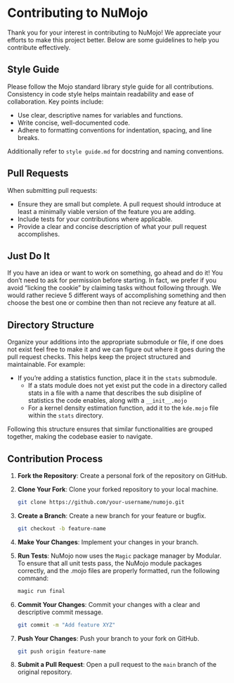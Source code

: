 # Contributing to NuMojo

Thank you for your interest in contributing to NuMojo! We appreciate your efforts to make this project better. Below are some guidelines to help you contribute effectively.

## Style Guide

Please follow the Mojo standard library style guide for all contributions. Consistency in code style helps maintain readability and ease of collaboration. Key points include:

- Use clear, descriptive names for variables and functions.
- Write concise, well-documented code.
- Adhere to formatting conventions for indentation, spacing, and line breaks.

Additionally refer to `style guide.md` for docstring and naming conventions.

## Pull Requests

When submitting pull requests:

- Ensure they are small but complete. A pull request should introduce at least a minimally viable version of the feature you are adding.
- Include tests for your contributions where applicable.
- Provide a clear and concise description of what your pull request accomplishes.

## Just Do It

If you have an idea or want to work on something, go ahead and do it! You don’t need to ask for permission before starting. In fact, we prefer if you avoid “licking the cookie” by claiming tasks without following through. We would rather recieve 5 different ways of accomplishing something and then choose the best one or combine then than not recieve any feature at all.

## Directory Structure

Organize your additions into the appropriate submodule or file, if one does not exist feel free to make it and we can figure out where it goes during the pull request checks. This helps keep the project structured and maintainable. For example:

- If you’re adding a statistics function, place it in the `stats` submodule.
  - If a stats module does not yet exist put the code in a directory called stats in a file with a name that describes the sub disipline of statistics the code enables, along with a `__init__.mojo`
  - For a kernel density estimation function, add it to the `kde.mojo` file within the `stats` directory.

Following this structure ensures that similar functionalities are grouped together, making the codebase easier to navigate.

## Contribution Process

1. **Fork the Repository**: Create a personal fork of the repository on GitHub.
2. **Clone Your Fork**: Clone your forked repository to your local machine.

   ```sh
   git clone https://github.com/your-username/numojo.git
   ```

3. **Create a Branch**: Create a new branch for your feature or bugfix.

   ```sh
   git checkout -b feature-name
   ```

4. **Make Your Changes**: Implement your changes in your branch.
5. **Run Tests**: NuMojo now uses the `Magic` package manager by Modular. To ensure that all unit tests pass, the NuMojo module packages correctly, and the .mojo files are properly formatted, run the following command:
   ```sh
   magic run final
   ```
6. **Commit Your Changes**: Commit your changes with a clear and descriptive commit message.

   ```sh
   git commit -m "Add feature XYZ"
   ```

7. **Push Your Changes**: Push your branch to your fork on GitHub.

   ```sh
   git push origin feature-name
   ```

8. **Submit a Pull Request**: Open a pull request to the `main` branch of the original repository.
